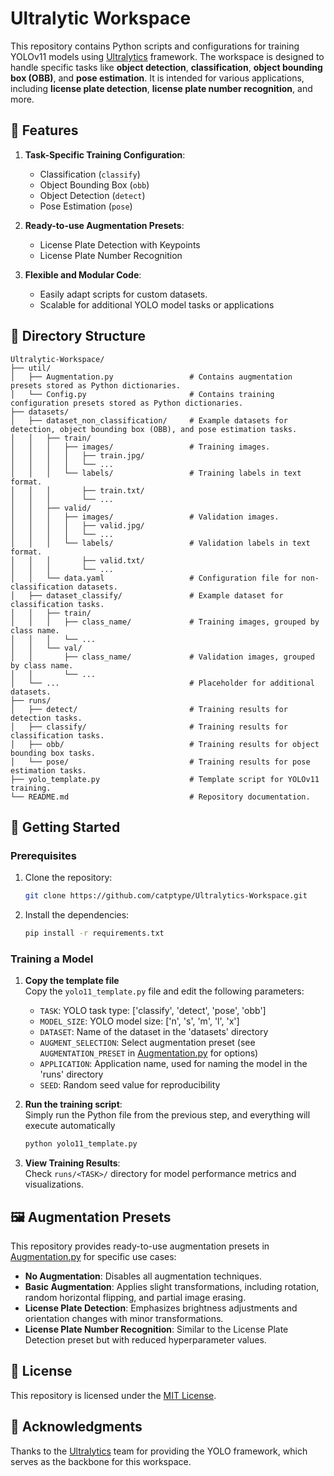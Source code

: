 # Ultralytic Workspace

This repository contains Python scripts and configurations for training YOLOv11 models using [Ultralytics](https://docs.ultralytics.com/) framework.
The workspace is designed to handle specific tasks like **object detection**, **classification**, **object bounding box (OBB)**, and **pose estimation**.
It is intended for various applications, including **license plate detection**, **license plate number recognition**, and more.

## 🔧 Features

1. **Task-Specific Training Configuration**:
    - Classification (`classify`)
    - Object Bounding Box (`obb`)
    - Object Detection (`detect`)
    - Pose Estimation (`pose`)

2. **Ready-to-use Augmentation Presets**:
    - License Plate Detection with Keypoints
    - License Plate Number Recognition

3. **Flexible and Modular Code**:
    - Easily adapt scripts for custom datasets.
    - Scalable for additional YOLO model tasks or applications

## 📂 Directory Structure

```plaintext
Ultralytic-Workspace/
├── util/
│   ├── Augmentation.py                 # Contains augmentation presets stored as Python dictionaries.
│   └── Config.py                       # Contains training configuration presets stored as Python dictionaries.
├── datasets/
│   ├── dataset_non_classification/     # Example datasets for detection, object bounding box (OBB), and pose estimation tasks.
│   │   ├── train/
│   │   │   ├── images/                 # Training images.
│   │   │   │   ├── train.jpg/
│   │   │   │   └── ...
│   │   │   └── labels/                 # Training labels in text format.
│   │   │       ├── train.txt/
│   │   │       └── ...
│   │   ├── valid/
│   │   │   ├── images/                 # Validation images.
│   │   │   │   ├── valid.jpg/
│   │   │   │   └── ...
│   │   │   └── labels/                 # Validation labels in text format.
│   │   │       ├── valid.txt/
│   │   │       └── ...
│   │   └── data.yaml                   # Configuration file for non-classification datasets.
│   ├── dataset_classify/               # Example dataset for classification tasks.
│   │   ├── train/
│   │   │   ├── class_name/             # Training images, grouped by class name.
│   │   │   └── ...
│   │   └── val/
│   │       ├── class_name/             # Validation images, grouped by class name.
│   │       └── ...
│   └── ...                             # Placeholder for additional datasets.
├── runs/
│   ├── detect/                         # Training results for detection tasks.
│   ├── classify/                       # Training results for classification tasks.
│   ├── obb/                            # Training results for object bounding box tasks.
│   └── pose/                           # Training results for pose estimation tasks.
├── yolo_template.py                    # Template script for YOLOv11 training.
└── README.md                           # Repository documentation.
```

## 🚀 Getting Started

### Prerequisites

1. Clone the repository:
    ```bash
    git clone https://github.com/catptype/Ultralytics-Workspace.git
    ```

2. Install the dependencies:
    ```bash
    pip install -r requirements.txt
    ```

### Training a Model

1. **Copy the template file**   
    Copy the `yolo11_template.py` file and edit the following parameters:
    - `TASK`: YOLO task type: ['classify', 'detect', 'pose', 'obb']
    - `MODEL_SIZE`: YOLO model size: ['n', 's', 'm', 'l', 'x']
    - `DATASET`: Name of the dataset in the 'datasets' directory
    - `AUGMENT_SELECTION`: Select augmentation preset (see `AUGMENTATION_PRESET` in [Augmentation.py](util/Augmentation.py) for options)
    - `APPLICATION`: Application name, used for naming the model in the 'runs' directory
    - `SEED`: Random seed value for reproducibility

2. **Run the training script**:   
   Simply run the Python file from the previous step, and everything will execute automatically
   ```bash
   python yolo11_template.py
   ```

3. **View Training Results**:   
   Check `runs/<TASK>/` directory for model performance metrics and visualizations.


## 🖼️ Augmentation Presets

This repository provides ready-to-use augmentation presets in [Augmentation.py](util/Augmentation.py) for specific use cases:  
- **No Augmentation**: Disables all augmentation techniques.  
- **Basic Augmentation**: Applies slight transformations, including rotation, random horizontal flipping, and partial image erasing.  
- **License Plate Detection**: Emphasizes brightness adjustments and orientation changes with minor transformations.  
- **License Plate Number Recognition**: Similar to the License Plate Detection preset but with reduced hyperparameter values.


## 📄 License

This repository is licensed under the [MIT License](LICENSE).


## 🤝 Acknowledgments

Thanks to the [Ultralytics](https://ultralytics.com/) team for providing the YOLO framework, which serves as the backbone for this workspace.
